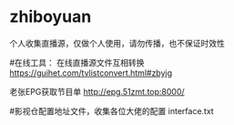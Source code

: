 # zhiboyuan
个人收集直播源，仅做个人使用，请勿传播，也不保证时效性

#在线工具：
在线直播源文件互相转换
https://guihet.com/tvlistconvert.html#zbyjg

老张EPG获取节目单
http://epg.51zmt.top:8000/

#影视仓配置地址文件，收集各位大佬的配置
interface.txt
